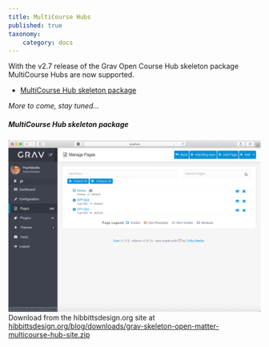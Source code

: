 ```yaml
---
title: MultiCourse Hubs
published: true
taxonomy:
    category: docs
---
```


With the v2.7 release of the Grav Open Course Hub skeleton package MultiCourse Hubs are now supported.

* [MultiCourse Hub skeleton package](#multicourse-hub-skeleton-package)

_More to come, stay tuned..._

##### MultiCourse Hub skeleton package
![MultiCourse Hub Admin Pages](multicourse-hub-admin-pages.png)
Download from the hibbittsdesign.org site at [hibbittsdesign.org/blog/downloads/grav-skeleton-open-matter-multicourse-hub-site.zip
](http://hibbittsdesign.org/blog/downloads/grav-skeleton-open-matter-multicourse-hub-site.zip
)
